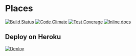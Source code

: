 # Places

[![Build Status](https://travis-ci.org/aliou/places.svg?branch=master)](https://travis-ci.org/aliou/places)
[![Code Climate](https://codeclimate.com/github/aliou/places/badges/gpa.svg)](https://codeclimate.com/github/aliou/places)
[![Test Coverage](https://codeclimate.com/github/aliou/places/badges/coverage.svg)](https://codeclimate.com/github/aliou/places)
[![Inline docs](http://inch-ci.org/github/aliou/places.svg?branch=master&style=flat)](http://inch-ci.org/github/aliou/places)

## Deploy on Heroku

[![Deploy](https://www.herokucdn.com/deploy/button.png)](https://heroku.com/deploy)
